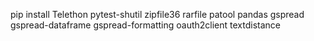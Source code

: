 pip install Telethon pytest-shutil zipfile36 rarfile patool pandas gspread gspread-dataframe gspread-formatting oauth2client textdistance
